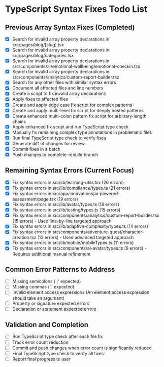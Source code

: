 # TypeScript Syntax Fixes Todo List

## Previous Array Syntax Fixes (Completed)
- [x] Search for invalid array property declarations in src/pages/blog/[slug].tsx
- [x] Search for invalid array property declarations in src/pages/blog/categories.tsx
- [x] Search for invalid array property declarations in src/components/ai/emotional-wellbeing/emotional-checkin.tsx
- [x] Search for invalid array property declarations in src/components/analytics/custom-report-builder.tsx
- [x] Search for any other files with similar syntax errors
- [x] Document all affected files and line numbers
- [x] Create a script to fix invalid array declarations
- [x] Apply fixes to affected files
- [x] Create and apply edge case fix script for complex patterns
- [x] Create and apply multi-level fix script for deeply nested patterns
- [x] Create enhanced multi-colon pattern fix script for arbitrary-length chains
- [x] Apply enhanced fix script and run TypeScript type check
- [x] Manually fix remaining complex type annotations in problematic files
- [x] Run final TypeScript type check to verify fixes
- [x] Generate diff of changes for review
- [x] Commit fixes in a batch
- [x] Push changes to complete-rebuild branch

## Remaining Syntax Errors (Current Focus)
- [x] Fix syntax errors in src/lib/learning-utils.tsx (26 errors)
- [x] Fix syntax errors in src/lib/compliance/types.ts (21 errors)
- [x] Fix syntax errors in src/app/innovations/ai-powered-assessment/page.tsx (19 errors)
- [x] Fix syntax errors in src/lib/avatar/types.ts (18 errors)
- [x] Fix syntax errors in src/lib/testing/types.ts (15 errors)
- [x] Fix syntax errors in src/components/analytics/custom-report-builder.tsx (15 errors) - Used line-by-line targeted approach
- [x] Fix syntax errors in src/lib/adaptive-complexity/types.ts (14 errors)
- [x] Fix syntax errors in src/components/adventure-quest/character-creation.tsx (12 errors) - Used advanced targeted approach
- [x] Fix syntax errors in src/lib/mobile/mobileTypes.ts (11 errors)
- [x] Fix syntax errors in src/components/ai-avatar/types.ts (9 errors) - Requires additional manual refinement

## Common Error Patterns to Address
- [ ] Missing semicolons (';' expected)
- [ ] Missing commas (',' expected)
- [ ] Invalid element access expressions (An element access expression should take an argument)
- [ ] Property or signature expected errors
- [ ] Declaration or statement expected errors

## Validation and Completion
- [ ] Run TypeScript type check after each file fix
- [ ] Track error count reduction
- [ ] Commit and push changes when error count is significantly reduced
- [ ] Final TypeScript type check to verify all fixes
- [ ] Report final progress to user
